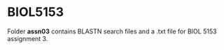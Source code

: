 # BIOL5153
Folder **assn03** contains BLASTN search files and a .txt file for BIOL 5153 assignment 3. 
